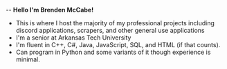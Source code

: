 -- <b>Hello I'm Brenden McCabe!</b>
- This is where I host the majority of my professional projects including discord applications, scrapers, and other general use applications
- I'm a senior at Arkansas Tech University
- I'm fluent in C++, C#, Java, JavaScript, SQL, and HTML (if that counts).
- Can program in Python and some variants of it though experience is minimal.
